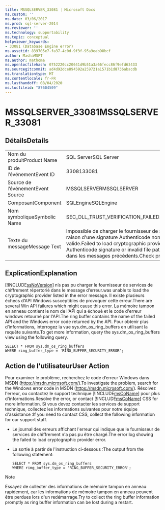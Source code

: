 ```yaml
---
title: MSSQLSERVER_33081 | Microsoft Docs
ms.custom: ''
ms.date: 03/06/2017
ms.prod: sql-server-2014
ms.reviewer: ''
ms.technology: supportability
ms.topic: conceptual
helpviewer_keywords:
- 33081 (Database Engine error)
ms.assetid: 839705e7-fa37-4c0d-9f3f-95a9eab98bcf
author: MashaMSFT
ms.author: mathoma
ms.openlocfilehash: 0752220cc20641d9b51a3a66fecc86f9efd63433
ms.sourcegitcommit: ad4d92dce894592a259721a1571b1d8736abacdb
ms.translationtype: MT
ms.contentlocale: fr-FR
ms.lasthandoff: 08/04/2020
ms.locfileid: "87604509"
---
```

# <a name="mssqlserver_33081"></a><span data-ttu-id="e1a90-102">MSSQLSERVER_33081</span><span class="sxs-lookup"><span data-stu-id="e1a90-102">MSSQLSERVER_33081</span></span>
    
## <a name="details"></a><span data-ttu-id="e1a90-103">Détails</span><span class="sxs-lookup"><span data-stu-id="e1a90-103">Details</span></span>  
  
|||  
|-|-|  
|<span data-ttu-id="e1a90-104">Nom du produit</span><span class="sxs-lookup"><span data-stu-id="e1a90-104">Product Name</span></span>|<span data-ttu-id="e1a90-105">SQL Server</span><span class="sxs-lookup"><span data-stu-id="e1a90-105">SQL Server</span></span>|  
|<span data-ttu-id="e1a90-106">ID de l’événement</span><span class="sxs-lookup"><span data-stu-id="e1a90-106">Event ID</span></span>|<span data-ttu-id="e1a90-107">33081</span><span class="sxs-lookup"><span data-stu-id="e1a90-107">33081</span></span>|  
|<span data-ttu-id="e1a90-108">Source de l’événement</span><span class="sxs-lookup"><span data-stu-id="e1a90-108">Event Source</span></span>|<span data-ttu-id="e1a90-109">MSSQLSERVER</span><span class="sxs-lookup"><span data-stu-id="e1a90-109">MSSQLSERVER</span></span>|  
|<span data-ttu-id="e1a90-110">Composant</span><span class="sxs-lookup"><span data-stu-id="e1a90-110">Component</span></span>|<span data-ttu-id="e1a90-111">SQLEngine</span><span class="sxs-lookup"><span data-stu-id="e1a90-111">SQLEngine</span></span>|  
|<span data-ttu-id="e1a90-112">Nom symbolique</span><span class="sxs-lookup"><span data-stu-id="e1a90-112">Symbolic Name</span></span>|<span data-ttu-id="e1a90-113">SEC_DLL_TRUST_VERIFICATION_FAILED</span><span class="sxs-lookup"><span data-stu-id="e1a90-113">SEC_DLL_TRUST_VERIFICATION_FAILED</span></span>|  
|<span data-ttu-id="e1a90-114">Texte du message</span><span class="sxs-lookup"><span data-stu-id="e1a90-114">Message Text</span></span>|<span data-ttu-id="e1a90-115">Impossible de charger le fournisseur de services de chiffrement '%.\*ls' en raison d'une signature Authenticode non valide ou d'un chemin d'accès non valide.</span><span class="sxs-lookup"><span data-stu-id="e1a90-115">Failed to load cryptographic provider '%.\*ls' due to an invalid Authenticode signature or invalid file path.</span></span>  <span data-ttu-id="e1a90-116">Recherchez d'autres défaillances dans les messages précédents.</span><span class="sxs-lookup"><span data-stu-id="e1a90-116">Check previous messages for other failures.</span></span>|  
  
## <a name="explanation"></a><span data-ttu-id="e1a90-117">Explication</span><span class="sxs-lookup"><span data-stu-id="e1a90-117">Explanation</span></span>  
 [!INCLUDE[ssNoVersion](../../includes/ssnoversion-md.md)] <span data-ttu-id="e1a90-118">n’a pas pu charger le fournisseur de services de chiffrement répertorié dans le message d’erreur.</span><span class="sxs-lookup"><span data-stu-id="e1a90-118">was unable to load the cryptographic provider listed in the error message.</span></span> <span data-ttu-id="e1a90-119">Il existe plusieurs échecs d'API Windows susceptibles de provoquer cette erreur.</span><span class="sxs-lookup"><span data-stu-id="e1a90-119">There are several Win API failures which might cause this error.</span></span> <span data-ttu-id="e1a90-120">La mémoire tampon en anneau contient le nom de l'API qui a échoué et le code d'erreur windows retourné par l'API.</span><span class="sxs-lookup"><span data-stu-id="e1a90-120">The ring buffer contains the name of the failed API and the Windows error code returned by the API.</span></span> <span data-ttu-id="e1a90-121">Pour obtenir plus d’informations, interrogez la vue sys.dm_os_ring_buffers en utilisant la requête suivante.</span><span class="sxs-lookup"><span data-stu-id="e1a90-121">To get more information, query the sys.dm_os_ring_buffers view using the following query.</span></span>  
  
```  
SELECT * FROM sys.dm_os_ring_buffers   
WHERE ring_buffer_type = 'RING_BUFFER_SECURITY_ERROR';  
```  
  
## <a name="user-action"></a><span data-ttu-id="e1a90-122">Action de l'utilisateur</span><span class="sxs-lookup"><span data-stu-id="e1a90-122">User Action</span></span>  
 <span data-ttu-id="e1a90-123">Pour examiner le problème, recherchez le code d’erreur Windows dans MSDN (https://msdn.microsoft.com/).</span><span class="sxs-lookup"><span data-stu-id="e1a90-123">To investigate the problem, search for the Windows error code in MSDN (https://msdn.microsoft.com/).</span></span> <span data-ttu-id="e1a90-124">Résolvez l'erreur, ou contactez le support technique [!INCLUDE[msCoName](../../includes/msconame-md.md)] pour plus d'informations.</span><span class="sxs-lookup"><span data-stu-id="e1a90-124">Resolve the error, or contact [!INCLUDE[msCoName](../../includes/msconame-md.md)] CSS for more information.</span></span> <span data-ttu-id="e1a90-125">Si vous devez contacter les services de support technique, collectez les informations suivantes pour notre équipe d'assistance :</span><span class="sxs-lookup"><span data-stu-id="e1a90-125">If you need to contact CSS, collect the following information for our support staff.</span></span>  
  
-   <span data-ttu-id="e1a90-126">Le journal des erreurs affichant l'erreur qui indique que le fournisseur de services de chiffrement n'a pas pu être chargé.</span><span class="sxs-lookup"><span data-stu-id="e1a90-126">The error log showing the failed to load cryptographic provider error.</span></span>  
  
-   <span data-ttu-id="e1a90-127">La sortie à partir de l'instruction ci-dessous :</span><span class="sxs-lookup"><span data-stu-id="e1a90-127">The output from the following statement:</span></span>  
  
    ```  
    SELECT * FROM sys.dm_os_ring_buffers   
    WHERE ring_buffer_type = 'RING_BUFFER_SECURITY_ERROR';  
    ```  
  
> [!NOTE]  
>  <span data-ttu-id="e1a90-128">Essayez de collecter des informations de mémoire tampon en anneau rapidement, car les informations de mémoire tampon en anneau peuvent être perdues lors d'un redémarrage.</span><span class="sxs-lookup"><span data-stu-id="e1a90-128">Try to collect the ring buffer information promptly as ring buffer information can be lost during a restart.</span></span>  
  
  
